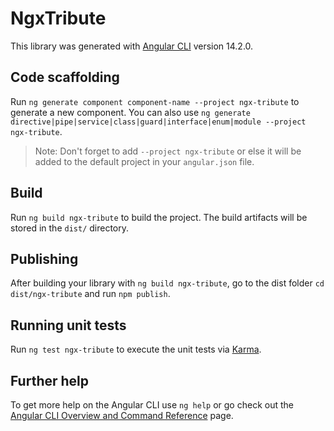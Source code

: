 # NgxTribute

This library was generated with [Angular CLI](https://github.com/angular/angular-cli) version 14.2.0.

## Code scaffolding

Run `ng generate component component-name --project ngx-tribute` to generate a new component. You can also use `ng generate directive|pipe|service|class|guard|interface|enum|module --project ngx-tribute`.
> Note: Don't forget to add `--project ngx-tribute` or else it will be added to the default project in your `angular.json` file. 

## Build

Run `ng build ngx-tribute` to build the project. The build artifacts will be stored in the `dist/` directory.

## Publishing

After building your library with `ng build ngx-tribute`, go to the dist folder `cd dist/ngx-tribute` and run `npm publish`.

## Running unit tests

Run `ng test ngx-tribute` to execute the unit tests via [Karma](https://karma-runner.github.io).

## Further help

To get more help on the Angular CLI use `ng help` or go check out the [Angular CLI Overview and Command Reference](https://angular.io/cli) page.
